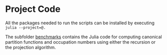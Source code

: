 # Project Code
All the packages needed to run the scripts can be installed by executing `julia --project=@.`

The subfolder [benchmarks](https://github.com/DelMaestroGroup/papers-code-CanEnsAFQMC/tree/main/src/benchmarks) contains the Julia code for computing canonical partition functions and occupation numbers using either the recursion or the projection algorithm.